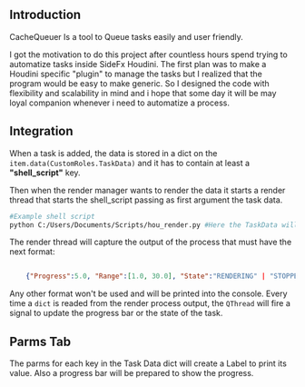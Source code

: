 ## Introduction

CacheQueuer Is a tool to Queue tasks easily and user friendly.

I got the motivation to do this project after countless hours spend trying to automatize tasks inside SideFx Houdini. The first plan was to make a Houdini specific "plugin" to manage the tasks but I realized that the program would be easy to make generic. So I designed the code with flexibility and scalability in mind and i hope that some day it will be may loyal companion whenever i need to automatize a process.




## Integration

When a task is added, the data is stored in a dict on the `item.data(CustomRoles.TaskData)` and it has to contain at least a **"shell_script"** key.

Then when the render manager wants to render the data it starts a render thread that starts the shell_script passing as first argument the task data.

```bash
#Example shell script
python C:/Users/Documents/Scripts/hou_render.py #Here the TaskData will be inserted as a string
```

The render thread will capture the output of the process that must have the next format:
```json

	{"Progress":5.0, "Range":[1.0, 30.0], "State":"RENDERING" | "STOPPED" | "FAILED" | "SUCCESFUL"}
```

Any other format won't be used and will be printed into the console.
Every time a `dict` is readed from the render process output, the `QThread` will fire a signal to update the progress bar or the state of the task.


## Parms Tab 
The parms for each key in the Task Data dict will create a Label to print its value.
Also a progress bar will be prepared to show the progress.